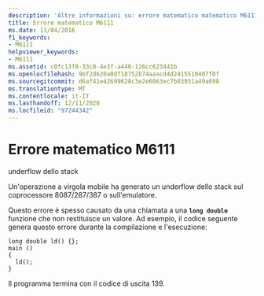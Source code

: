 ```yaml
---
description: 'Altre informazioni su: errore matematico matematico M6111'
title: Errore matematico M6111
ms.date: 11/04/2016
f1_keywords:
- M6111
helpviewer_keywords:
- M6111
ms.assetid: c0fc13f8-33c8-4e3f-a440-126cc623441b
ms.openlocfilehash: 9bf2d620a0df18752b74aaacd4d2415510407f0f
ms.sourcegitcommit: d6af41e42699628c3e2e6063ec7b03931a49a098
ms.translationtype: MT
ms.contentlocale: it-IT
ms.lasthandoff: 12/11/2020
ms.locfileid: "97244342"
---
```

# <a name="math-error-m6111"></a>Errore matematico M6111

underflow dello stack

Un'operazione a virgola mobile ha generato un underflow dello stack sul coprocessore 8087/287/387 o sull'emulatore.

Questo errore è spesso causato da una chiamata a una **`long double`** funzione che non restituisce un valore. Ad esempio, il codice seguente genera questo errore durante la compilazione e l'esecuzione:

```
long double ld() {};
main ()
{
  ld();
}
```

Il programma termina con il codice di uscita 139.
